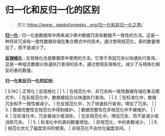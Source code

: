 # 归一化和反归一化的区别

> 原文:[https://www . geeksforgeeks . org/归一化和非归一化之差/](https://www.geeksforgeeks.org/difference-between-normalization-and-denormalization/)

**[归一化](https://www.geeksforgeeks.org/database-normalization-normal-forms/) :**
归一化是数据库中用来减少表中数据冗余和数据不一致性的方法。这是一种将非冗余和一致性数据存储在集合模式中的技术。通过使用规范化，表的数量增加了，而不是减少了。

**[反规格化](https://www.geeksforgeeks.org/denormalization-in-databases/) :**
反规格化也是数据库中使用的方法。它用于添加冗余以快速执行查询。这是一种组合数据以快速执行查询的技术。通过使用反规格化，减少了与规格化相反的表的数量。

**归一化和反归一化的区别:**

| S.NO | 正常化 | 反规格化 |
| 1. | 在规范化中，非冗余和一致性数据存储在集合模式中。 | 在反规范化中，数据被组合以快速执行查询。 |
| 2. | 在标准化中，数据冗余和不一致性被减少。 | 在反规范化中，为了快速执行查询，增加了冗余。 |
| 3. | 数据完整性在规范化中得到维护。 | 数据完整性在非规范化中不被维护。 |
| 4. | 在标准化中，冗余被减少或消除。 | 在反规范化中，增加冗余，而不是减少或消除冗余。 |
| 5. | 标准化中的表的数量增加。 | 非规范化，中的表数减少。 |
| 6. | 规范化优化了磁盘空间的使用。 | 非规范化不会优化磁盘空间。 |